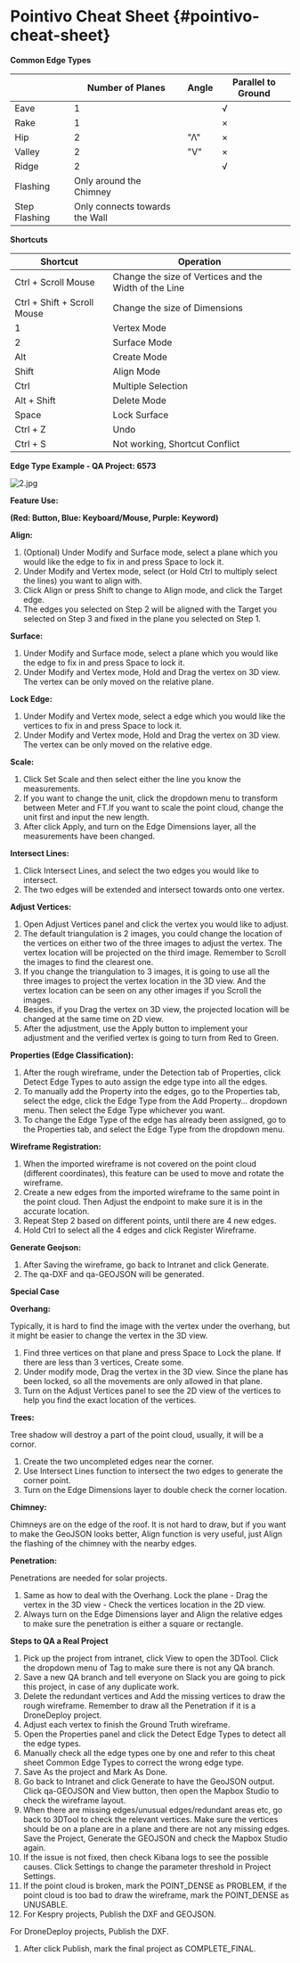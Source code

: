 # Pointivo Cheat Sheet {#pointivo-cheat-sheet}

**Common Edge Types**

|  | Number of Planes | Angle | Parallel to Ground |
| --- | --- | --- | --- |
| Eave | 1 |  | √ |
| Rake | 1 |  | × |
| Hip | 2 | &quot;Λ&quot; | × |
| Valley | 2 | &quot;V&quot; | × |
| Ridge | 2 |  | √ |
| Flashing | Only around the Chimney |
| Step Flashing | Only connects towards the Wall |

**Shortcuts**

| **Shortcut** | **Operation** |
| --- | --- |
| Ctrl + Scroll Mouse | Change the size of Vertices and the Width of the Line |
| Ctrl + Shift + Scroll Mouse | Change the size of Dimensions |
| 1 | Vertex Mode |
| 2 | Surface Mode |
| Alt | Create Mode |
| Shift | Align Mode |
| Ctrl | Multiple Selection |
| Alt + Shift | Delete Mode |
| Space | Lock Surface |
| Ctrl + Z | Undo |
| Ctrl + S | Not working, Shortcut Conflict |

**Edge Type Example - QA Project: 6573**

![2.jpg](export/assets/2jpg.jpeg)

**Feature Use:**

**(Red: Button, Blue: Keyboard/Mouse, Purple: Keyword)**

**Align:**

1.  (Optional) Under Modify and Surface mode, select a plane which you would like the edge to fix in and press Space to lock it.
2.  Under Modify and Vertex mode, select (or Hold Ctrl to multiply select the lines) you want to align with.
3.  Click Align or press Shift to change to Align mode, and click the Target edge.
4.  The edges you selected on Step 2 will be aligned with the Target you selected on Step 3 and fixed in the plane you selected on Step 1.

**Surface:**

1.  Under Modify and Surface mode, select a plane which you would like the edge to fix in and press Space to lock it.
2.  Under Modify and Vertex mode, Hold and Drag the vertex on 3D view. The vertex can be only moved on the relative plane.

**Lock Edge:**

1.  Under Modify and Vertex mode, select a edge which you would like the vertices to fix in and press Space to lock it.
2.  Under Modify and Vertex mode, Hold and Drag the vertex on 3D view. The vertex can be only moved on the relative edge.

**Scale:**

1.  Click Set Scale and then select either the line you know the measurements.
2.  If you want to change the unit, click the dropdown menu to transform between Meter and FT.If you want to scale the point cloud, change the unit first and input the new length.
3.  After click Apply, and turn on the Edge Dimensions layer, all the measurements have been changed.

**Intersect Lines:**

1.  Click Intersect Lines, and select the two edges you would like to intersect.
2.  The two edges will be extended and intersect towards onto one vertex.

**Adjust Vertices:**

1.  Open Adjust Vertices panel and click the vertex you would like to adjust.
2.  The default triangulation is 2 images, you could change the location of the vertices on either two of the three images to adjust the vertex. The vertex location will be projected on the third image. Remember to Scroll the images to find the clearest one.
3.  If you change the triangulation to 3 images, it is going to use all the three images to project the vertex location in the 3D view. And the vertex location can be seen on any other images if you Scroll the images.
4.  Besides, if you Drag the vertex on 3D view, the projected location will be changed at the same time on 2D view.
5.  After the adjustment, use the Apply button to implement your adjustment and the verified vertex is going to turn from Red to Green.

**Properties (Edge Classification):**

1.  After the rough wireframe, under the Detection tab of Properties, click Detect Edge Types to auto assign the edge type into all the edges.
2.  To manually add the Property into the edges, go to the Properties tab, select the edge, click the Edge Type from the Add Property… dropdown menu. Then select the Edge Type whichever you want.
3.  To change the Edge Type of the edge has already been assigned, go to the Properties tab, and select the Edge Type from the dropdown menu.

**Wireframe Registration:**

1.  When the imported wireframe is not covered on the point cloud (different coordinates), this feature can be used to move and rotate the wireframe.
2.  Create a new edges from the imported wireframe to the same point in the point cloud. Then Adjust the endpoint to make sure it is in the accurate location.
3.  Repeat Step 2 based on different points, until there are 4 new edges.
4.  Hold Ctrl to select all the 4 edges and click Register Wireframe.

**Generate Geojson:**

1.  After Saving the wireframe, go back to Intranet and click Generate.
2.  The qa-DXF and qa-GEOJSON will be generated.

**Special Case**

**Overhang:**

Typically, it is hard to find the image with the vertex under the overhang, but it might be easier to change the vertex in the 3D view.

1.  Find three vertices on that plane and press Space to Lock the plane. If there are less than 3 vertices, Create some.
2.  Under modify mode, Drag the vertex in the 3D view. Since the plane has been locked, so all the movements are only allowed in that plane.
3.  Turn on the Adjust Vertices panel to see the 2D view of the vertices to help you find the exact location of the vertices.

**Trees:**

Tree shadow will destroy a part of the point cloud, usually, it will be a cornor.

1.  Create the two uncompleted edges near the corner.
2.  Use Intersect Lines function to intersect the two edges to generate the corner point.
3.  Turn on the Edge Dimensions layer to double check the corner location.

**Chimney:**

Chimneys are on the edge of the roof. It is not hard to draw, but if you want to make the GeoJSON looks better, Align function is very useful, just Align the flashing of the chimney with the nearby edges.

**Penetration:**

Penetrations are needed for solar projects.

1.  Same as how to deal with the Overhang. Lock the plane - Drag the vertex in the 3D view - Check the vertices location in the 2D view.
2.  Always turn on the Edge Dimensions layer and Align the relative edges to make sure the penetration is either a square or rectangle.

**Steps to QA a Real Project**

1.  Pick up the project from intranet, click View to open the 3DTool. Click the dropdown menu of Tag to make sure there is not any QA branch.
2.  Save a new QA branch and tell everyone on Slack you are going to pick this project, in case of any duplicate work.
3.  Delete the redundant vertices and Add the missing vertices to draw the rough wireframe. Remember to draw all the Penetration if it is a DroneDeploy project.
4.  Adjust each vertex to finish the Ground Truth wireframe.
5.  Open the Properties panel and click the Detect Edge Types to detect all the edge types.
6.  Manually check all the edge types one by one and refer to this cheat sheet Common Edge Types to correct the wrong edge type.
7.  Save As the project and Mark As Done.
8.  Go back to Intranet and click Generate to have the GeoJSON output. Click qa-GEOJSON and View button, then open the Mapbox Studio to check the wireframe layout.
9.  When there are missing edges/unusual edges/redundant areas etc, go back to 3DTool to check the relevant vertices. Make sure the vertices should be on a plane are in a plane and there are not any missing edges. Save the Project, Generate the GEOJSON and check the Mapbox Studio again.
10.  If the issue is not fixed, then check Kibana logs to see the possible causes. Click Settings to change the parameter threshold in Project Settings.
11.  If the point cloud is broken, mark the POINT_DENSE as PROBLEM, if the point cloud is too bad to draw the wireframe, mark the POINT_DENSE as UNUSABLE.
12.  For Kespry projects, Publish the DXF and GEOJSON.

For DroneDeploy projects, Publish the DXF.

1.  After click Publish, mark the final project as COMPLETE_FINAL.